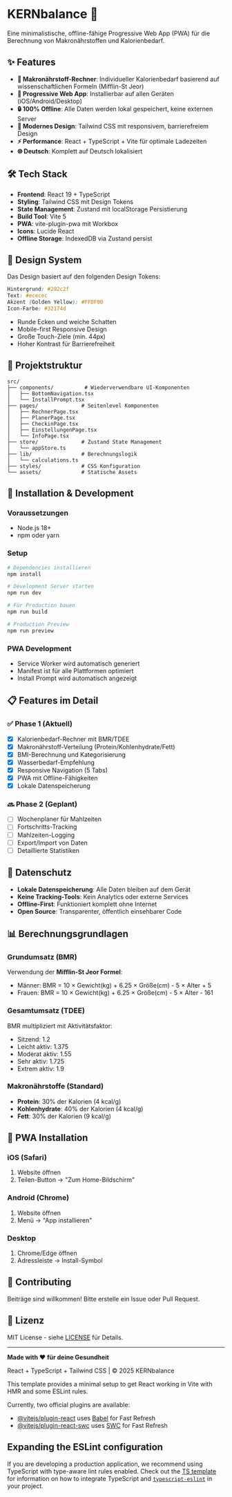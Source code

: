 # KERNbalance 🥗

Eine minimalistische, offline-fähige Progressive Web App (PWA) für die Berechnung von Makronährstoffen und Kalorienbedarf.

## ✨ Features

- **🧮 Makronährstoff-Rechner**: Individueller Kalorienbedarf basierend auf wissenschaftlichen Formeln (Mifflin-St Jeor)
- **📱 Progressive Web App**: Installierbar auf allen Geräten (iOS/Android/Desktop)
- **🔒 100% Offline**: Alle Daten werden lokal gespeichert, keine externen Server
- **🎨 Modernes Design**: Tailwind CSS mit responsivem, barrierefreiem Design
- **⚡ Performance**: React + TypeScript + Vite für optimale Ladezeiten
- **🌐 Deutsch**: Komplett auf Deutsch lokalisiert

## 🛠 Tech Stack

- **Frontend**: React 19 + TypeScript
- **Styling**: Tailwind CSS mit Design Tokens
- **State Management**: Zustand mit localStorage Persistierung
- **Build Tool**: Vite 5
- **PWA**: vite-plugin-pwa mit Workbox
- **Icons**: Lucide React
- **Offline Storage**: IndexedDB via Zustand persist

## 🎨 Design System

Das Design basiert auf den folgenden Design Tokens:

```css
Hintergrund: #292c2f
Text: #ececec
Akzent (Golden Yellow): #FFDF00
Icon-Farbe: #32174d
```

- Runde Ecken und weiche Schatten
- Mobile-first Responsive Design
- Große Touch-Ziele (min. 44px)
- Hoher Kontrast für Barrierefreiheit

## 📁 Projektstruktur

```
src/
├── components/          # Wiederverwendbare UI-Komponenten
│   ├── BottomNavigation.tsx
│   └── InstallPrompt.tsx
├── pages/              # Seitenlevel Komponenten
│   ├── RechnerPage.tsx
│   ├── PlanerPage.tsx
│   ├── CheckinPage.tsx
│   ├── EinstellungenPage.tsx
│   └── InfoPage.tsx
├── store/              # Zustand State Management
│   └── appStore.ts
├── lib/                # Berechnungslogik
│   └── calculations.ts
├── styles/             # CSS Konfiguration
└── assets/             # Statische Assets
```

## 🚀 Installation & Development

### Voraussetzungen
- Node.js 18+ 
- npm oder yarn

### Setup
```bash
# Dependencies installieren
npm install

# Development Server starten
npm run dev

# Für Production bauen
npm run build

# Production Preview
npm run preview
```

### PWA Development
- Service Worker wird automatisch generiert
- Manifest ist für alle Plattformen optimiert
- Install Prompt wird automatisch angezeigt

## 📋 Features im Detail

### ✅ Phase 1 (Aktuell)
- [x] Kalorienbedarf-Rechner mit BMR/TDEE
- [x] Makronährstoff-Verteilung (Protein/Kohlenhydrate/Fett)
- [x] BMI-Berechnung und Kategorisierung
- [x] Wasserbedarf-Empfehlung
- [x] Responsive Navigation (5 Tabs)
- [x] PWA mit Offline-Fähigkeiten
- [x] Lokale Datenspeicherung

### 🔜 Phase 2 (Geplant)
- [ ] Wochenplaner für Mahlzeiten
- [ ] Fortschritts-Tracking
- [ ] Mahlzeiten-Logging
- [ ] Export/Import von Daten
- [ ] Detaillierte Statistiken

## 🔐 Datenschutz

- **Lokale Datenspeicherung**: Alle Daten bleiben auf dem Gerät
- **Keine Tracking-Tools**: Kein Analytics oder externe Services
- **Offline-First**: Funktioniert komplett ohne Internet
- **Open Source**: Transparenter, öffentlich einsehbarer Code

## 📊 Berechnungsgrundlagen

### Grundumsatz (BMR)
Verwendung der **Mifflin-St Jeor Formel**:
- Männer: BMR = 10 × Gewicht(kg) + 6.25 × Größe(cm) - 5 × Alter + 5
- Frauen: BMR = 10 × Gewicht(kg) + 6.25 × Größe(cm) - 5 × Alter - 161

### Gesamtumsatz (TDEE)
BMR multipliziert mit Aktivitätsfaktor:
- Sitzend: 1.2
- Leicht aktiv: 1.375
- Moderat aktiv: 1.55
- Sehr aktiv: 1.725
- Extrem aktiv: 1.9

### Makronährstoffe (Standard)
- **Protein**: 30% der Kalorien (4 kcal/g)
- **Kohlenhydrate**: 40% der Kalorien (4 kcal/g)
- **Fett**: 30% der Kalorien (9 kcal/g)

## 📱 PWA Installation

### iOS (Safari)
1. Website öffnen
2. Teilen-Button → "Zum Home-Bildschirm"

### Android (Chrome)
1. Website öffnen
2. Menü → "App installieren"

### Desktop
1. Chrome/Edge öffnen
2. Adressleiste → Install-Symbol

## 🤝 Contributing

Beiträge sind willkommen! Bitte erstelle ein Issue oder Pull Request.

## 📄 Lizenz

MIT License - siehe [LICENSE](LICENSE) für Details.

---

**Made with ❤️ für deine Gesundheit**

React + TypeScript + Tailwind CSS | © 2025 KERNbalance

This template provides a minimal setup to get React working in Vite with HMR and some ESLint rules.

Currently, two official plugins are available:

- [@vitejs/plugin-react](https://github.com/vitejs/vite-plugin-react/blob/main/packages/plugin-react) uses [Babel](https://babeljs.io/) for Fast Refresh
- [@vitejs/plugin-react-swc](https://github.com/vitejs/vite-plugin-react/blob/main/packages/plugin-react-swc) uses [SWC](https://swc.rs/) for Fast Refresh

## Expanding the ESLint configuration

If you are developing a production application, we recommend using TypeScript with type-aware lint rules enabled. Check out the [TS template](https://github.com/vitejs/vite/tree/main/packages/create-vite/template-react-ts) for information on how to integrate TypeScript and [`typescript-eslint`](https://typescript-eslint.io) in your project.
